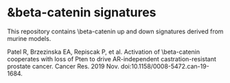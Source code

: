 # &beta-catenin signatures

This repository contains \beta-catenin up and down signatures derived from murine models. 

Patel R, Brzezinska EA, Repiscak P, et al. Activation of \beta-catenin cooperates with loss of Pten to drive AR-independent
castration-resistant prostate cancer. Cancer Res. 2019 Nov. doi:10.1158/0008-5472.can-19-1684.
